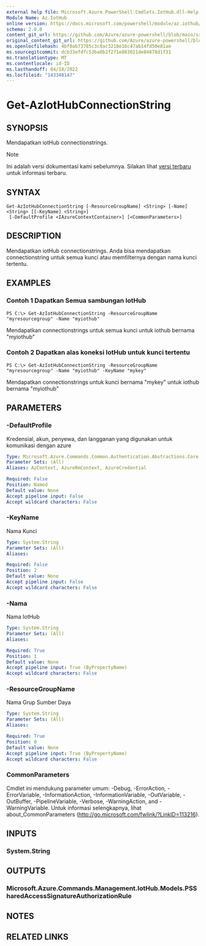 ```yaml
---
external help file: Microsoft.Azure.PowerShell.Cmdlets.IotHub.dll-Help.xml
Module Name: Az.IotHub
online version: https://docs.microsoft.com/powershell/module/az.iothub/get-aziothubconnectionstring
schema: 2.0.0
content_git_url: https://github.com/Azure/azure-powershell/blob/main/src/IotHub/IotHub/help/Get-AzIotHubConnectionString.md
original_content_git_url: https://github.com/Azure/azure-powershell/blob/main/src/IotHub/IotHub/help/Get-AzIotHubConnectionString.md
ms.openlocfilehash: 4bf0ab73785c3c8ac3218e16c47ab14fd50e81ae
ms.sourcegitcommit: dcb33efdfc53ba0b2f271e883021de84878d1f31
ms.translationtype: MT
ms.contentlocale: id-ID
ms.lasthandoff: 04/18/2022
ms.locfileid: "143348147"
---
```

# Get-AzIotHubConnectionString

## SYNOPSIS
Mendapatkan iotHub connectionstrings.

> [!NOTE]
>Ini adalah versi dokumentasi kami sebelumnya. Silakan lihat [versi terbaru](/powershell/module/az.iothub/get-aziothubconnectionstring) untuk informasi terbaru.

## SYNTAX

```
Get-AzIotHubConnectionString [-ResourceGroupName] <String> [-Name] <String> [[-KeyName] <String>]
 [-DefaultProfile <IAzureContextContainer>] [<CommonParameters>]
```

## DESCRIPTION
Mendapatkan iotHub connectionstrings.
Anda bisa mendapatkan connectionstring untuk semua kunci atau memfilternya dengan nama kunci tertentu.

## EXAMPLES

### Contoh 1 Dapatkan Semua sambungan IotHub
```
PS C:\> Get-AzIotHubConnectionString -ResourceGroupName "myresourcegroup" -Name "myiothub"
```

Mendapatkan connectionstrings untuk semua kunci untuk iothub bernama "myiothub"

### Contoh 2 Dapatkan alas koneksi IotHub untuk kunci tertentu
```
PS C:\> Get-AzIotHubConnectionString -ResourceGroupName "myresourcegroup" -Name "myiothub" -KeyName "mykey"
```

Mendapatkan connectionstrings untuk kunci bernama "mykey" untuk iothub bernama "myiothub"

## PARAMETERS

### -DefaultProfile
Kredensial, akun, penyewa, dan langganan yang digunakan untuk komunikasi dengan azure

```yaml
Type: Microsoft.Azure.Commands.Common.Authentication.Abstractions.Core.IAzureContextContainer
Parameter Sets: (All)
Aliases: AzContext, AzureRmContext, AzureCredential

Required: False
Position: Named
Default value: None
Accept pipeline input: False
Accept wildcard characters: False
```

### -KeyName
Nama Kunci

```yaml
Type: System.String
Parameter Sets: (All)
Aliases:

Required: False
Position: 2
Default value: None
Accept pipeline input: False
Accept wildcard characters: False
```

### -Nama
Nama IotHub

```yaml
Type: System.String
Parameter Sets: (All)
Aliases:

Required: True
Position: 1
Default value: None
Accept pipeline input: True (ByPropertyName)
Accept wildcard characters: False
```

### -ResourceGroupName
Nama Grup Sumber Daya

```yaml
Type: System.String
Parameter Sets: (All)
Aliases:

Required: True
Position: 0
Default value: None
Accept pipeline input: True (ByPropertyName)
Accept wildcard characters: False
```

### CommonParameters
Cmdlet ini mendukung parameter umum: -Debug, -ErrorAction, -ErrorVariable, -InformationAction, -InformationVariable, -OutVariable, -OutBuffer, -PipelineVariable, -Verbose, -WarningAction, and -WarningVariable. Untuk informasi selengkapnya, lihat about_CommonParameters (http://go.microsoft.com/fwlink/?LinkID=113216).

## INPUTS

### System.String

## OUTPUTS

### Microsoft.Azure.Commands.Management.IotHub.Models.PSSharedAccessSignatureAuthorizationRule

## NOTES

## RELATED LINKS
